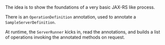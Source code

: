 The idea is to show the foundations of a very basic JAX-RS like process.

There is an `OperationDefinition` annotation, used to annotate
a `SampleServerDefinition`.

At runtime, the `ServerRunner` kicks in, read the annotations, and builds 
a list of operations invoking the annotated methods on request.

 
